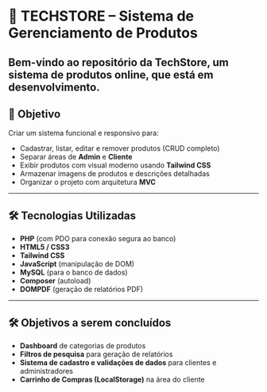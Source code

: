 # 🛒 TECHSTORE – Sistema de Gerenciamento de Produtos

Bem-vindo ao repositório da **TechStore**, um sistema de produtos online, que está em desenvolvimento.
---

## 📌 Objetivo

Criar um sistema funcional e responsivo para:
- Cadastrar, listar, editar e remover produtos (CRUD completo)
- Separar áreas de **Admin** e **Cliente**
- Exibir produtos com visual moderno usando **Tailwind CSS**
- Armazenar imagens de produtos e descrições detalhadas
- Organizar o projeto com arquitetura **MVC**

---

## 🛠 Tecnologias Utilizadas

- **PHP** (com PDO para conexão segura ao banco)
- **HTML5 / CSS3**
- **Tailwind CSS**
- **JavaScript** (manipulação de DOM)
- **MySQL** (para o banco de dados)
- **Composer** (autoload)
- **DOMPDF** (geração de relatórios PDF)

---

## 🛠 Objetivos a serem concluídos

- **Dashboard** de categorias de produtos
- **Filtros de pesquisa** para geração de relatórios
- **Sistema de cadastro e validações de dados** para clientes e administradores
- **Carrinho de Compras (LocalStorage)** na área do cliente